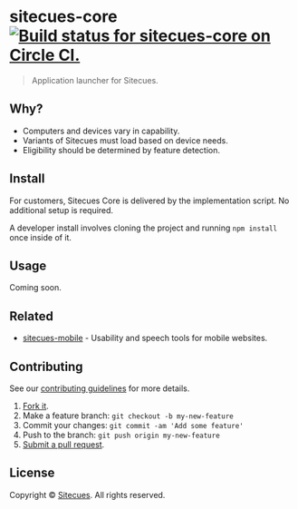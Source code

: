 # sitecues-core [![Build status for sitecues-core on Circle CI.](http://circleci-badges-max.herokuapp.com/img/sitecues/sitecues-core?token=acc2259949dc35d324ffff96186e5874a4b1ef4f "Circle Build Status")](https://circleci.com/gh/sitecues/sitecues-core "Sitecues Core Builds")

> Application launcher for Sitecues.

## Why?

 - Computers and devices vary in capability.
 - Variants of Sitecues must load based on device needs.
 - Eligibility should be determined by feature detection.

## Install

For customers, Sitecues Core is delivered by the implementation script. No additional setup is required.

A developer install involves cloning the project and running `npm install` once inside of it.

## Usage

Coming soon.

## Related

 - [sitecues-mobile](https://github.com/sitecues/sitecues-mobile) - Usability and speech tools for mobile websites.

## Contributing

See our [contributing guidelines](https://github.com/sitecues/sitecues-core/blob/master/CONTRIBUTING.md "The guidelines for participating in this project.") for more details.

1. [Fork it](https://github.com/sitecues/sitecues-core/fork).
2. Make a feature branch: `git checkout -b my-new-feature`
3. Commit your changes: `git commit -am 'Add some feature'`
4. Push to the branch: `git push origin my-new-feature`
5. [Submit a pull request](https://github.com/sitecues/sitecues-core/compare "Submit code to this project for review.").

## License

Copyright © [Sitecues](https://sitecues.com "Owner of sitecues-core."). All rights reserved.
